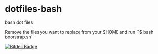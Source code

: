 dotfiles-bash
=============

bash dot files

Remove the files you want to replace from your $HOME and run ``$ bash bootstrap.sh``


[![Bitdeli Badge](https://d2weczhvl823v0.cloudfront.net/leonardok/dotfiles-bash/trend.png)](https://bitdeli.com/free "Bitdeli Badge")

